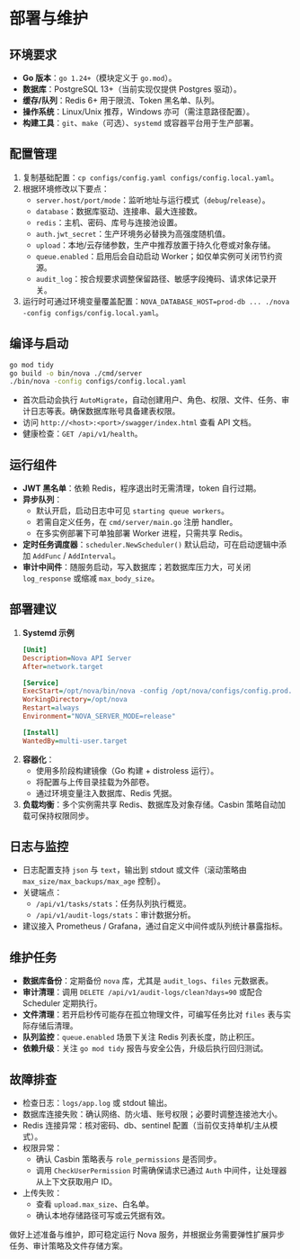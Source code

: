 # 部署与维护

## 环境要求
- **Go 版本**：`go 1.24+`（模块定义于 `go.mod`）。
- **数据库**：PostgreSQL 13+（当前实现仅提供 Postgres 驱动）。
- **缓存/队列**：Redis 6+ 用于限流、Token 黑名单、队列。
- **操作系统**：Linux/Unix 推荐，Windows 亦可（需注意路径配置）。
- **构建工具**：`git`、`make`（可选）、`systemd` 或容器平台用于生产部署。

## 配置管理
1. 复制基础配置：`cp configs/config.yaml configs/config.local.yaml`。
2. 根据环境修改以下要点：
   - `server.host/port/mode`：监听地址与运行模式（`debug`/`release`）。
   - `database`：数据库驱动、连接串、最大连接数。
   - `redis`：主机、密码、库号与连接池设置。
   - `auth.jwt_secret`：生产环境务必替换为高强度随机值。
   - `upload`：本地/云存储参数，生产中推荐放置于持久化卷或对象存储。
   - `queue.enabled`：启用后会自动启动 Worker；如仅单实例可关闭节约资源。
   - `audit_log`：按合规要求调整保留路径、敏感字段掩码、请求体记录开关。
3. 运行时可通过环境变量覆盖配置：`NOVA_DATABASE_HOST=prod-db ... ./nova -config configs/config.local.yaml`。

## 编译与启动
```bash
go mod tidy
go build -o bin/nova ./cmd/server
./bin/nova -config configs/config.local.yaml
```
- 首次启动会执行 `AutoMigrate`，自动创建用户、角色、权限、文件、任务、审计日志等表。确保数据库账号具备建表权限。
- 访问 `http://<host>:<port>/swagger/index.html` 查看 API 文档。
- 健康检查：`GET /api/v1/health`。

## 运行组件
- **JWT 黑名单**：依赖 Redis，程序退出时无需清理，token 自行过期。
- **异步队列**：
  - 默认开启，启动日志中可见 `starting queue workers`。
  - 若需自定义任务，在 `cmd/server/main.go` 注册 handler。
  - 在多实例部署下可单独部署 Worker 进程，只需共享 Redis。
- **定时任务调度器**：`scheduler.NewScheduler()` 默认启动，可在启动逻辑中添加 `AddFunc` / `AddInterval`。
- **审计中间件**：随服务启动，写入数据库；若数据库压力大，可关闭 `log_response` 或缩减 `max_body_size`。

## 部署建议
1. **Systemd 示例**
   ```ini
   [Unit]
   Description=Nova API Server
   After=network.target

   [Service]
   ExecStart=/opt/nova/bin/nova -config /opt/nova/configs/config.prod.yaml
   WorkingDirectory=/opt/nova
   Restart=always
   Environment="NOVA_SERVER_MODE=release"

   [Install]
   WantedBy=multi-user.target
   ```
2. **容器化**：
   - 使用多阶段构建镜像（Go 构建 + distroless 运行）。
   - 将配置与上传目录挂载为外部卷。
   - 通过环境变量注入数据库、Redis 凭据。
3. **负载均衡**：多个实例需共享 Redis、数据库及对象存储。Casbin 策略自动加载可保持权限同步。

## 日志与监控
- 日志配置支持 `json` 与 `text`，输出到 stdout 或文件（滚动策略由 `max_size/max_backups/max_age` 控制）。
- 关键端点：
  - `/api/v1/tasks/stats`：任务队列执行概览。
  - `/api/v1/audit-logs/stats`：审计数据分析。
- 建议接入 Prometheus / Grafana，通过自定义中间件或队列统计暴露指标。

## 维护任务
- **数据库备份**：定期备份 `nova` 库，尤其是 `audit_logs`、`files` 元数据表。
- **审计清理**：调用 `DELETE /api/v1/audit-logs/clean?days=90` 或配合 Scheduler 定期执行。
- **文件清理**：若开启秒传可能存在孤立物理文件，可编写任务比对 `files` 表与实际存储后清理。
- **队列监控**：`queue.enabled` 场景下关注 Redis 列表长度，防止积压。
- **依赖升级**：关注 `go mod tidy` 报告与安全公告，升级后执行回归测试。

## 故障排查
- 检查日志：`logs/app.log` 或 stdout 输出。
- 数据库连接失败：确认网络、防火墙、账号权限；必要时调整连接池大小。
- Redis 连接异常：核对密码、db、sentinel 配置（当前仅支持单机/主从模式）。
- 权限异常：
  - 确认 Casbin 策略表与 `role_permissions` 是否同步。
  - 调用 `CheckUserPermission` 时需确保请求已通过 `Auth` 中间件，让处理器从上下文获取用户 ID。
- 上传失败：
  - 查看 `upload.max_size`、白名单。
  - 确认本地存储路径可写或云凭据有效。

做好上述准备与维护，即可稳定运行 Nova 服务，并根据业务需要弹性扩展异步任务、审计策略及文件存储方案。